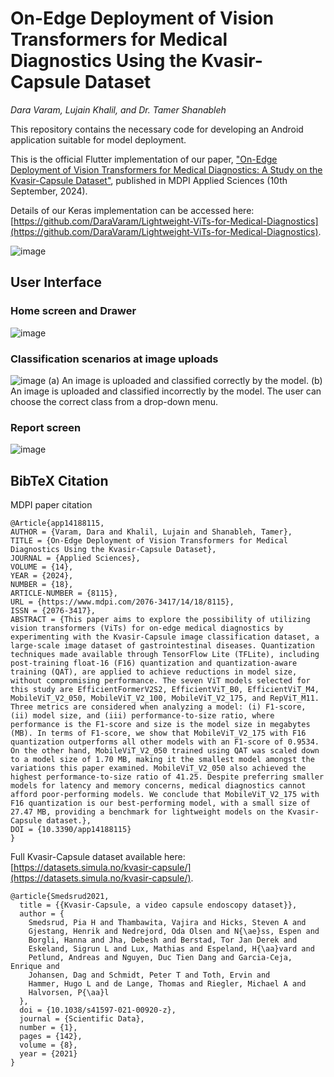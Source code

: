 # On-Edge Deployment of Vision Transformers for Medical Diagnostics Using the Kvasir-Capsule Dataset
_Dara Varam, Lujain Khalil, and Dr. Tamer Shanableh_

This repository contains the necessary code for developing an Android application suitable for model deployment.

This is the official Flutter implementation of our paper, ["On-Edge Deployment of Vision Transformers for Medical Diagnostics: A Study on the Kvasir-Capsule Dataset"](https://www.mdpi.com/2076-3417/14/18/8115), published in MDPI Applied Sciences (10th September, 2024).

Details of our Keras implementation can be accessed here: [https://github.com/DaraVaram/Lightweight-ViTs-for-Medical-Diagnostics](https://github.com/DaraVaram/Lightweight-ViTs-for-Medical-Diagnostics).

![image](https://github.com/user-attachments/assets/aff3d0dc-4488-4323-babc-ae2cdd063fdf)

## User Interface
### Home screen and Drawer
![image](https://github.com/user-attachments/assets/c86f67df-5be7-442a-9677-73a3d1c60930)

### Classification scenarios at image uploads
![image](https://github.com/user-attachments/assets/7a317085-6309-4c77-ada2-3ba55c90f64a)
(a) An image is uploaded and classified correctly by the model. 
(b) An image is uploaded and classified incorrectly by the model. The user can choose the correct class from a drop-down menu.

### Report screen
![image](https://github.com/user-attachments/assets/39081047-0f32-4aad-9db9-ea67b1c2cb19)

## BibTeX Citation
MDPI paper citation
```
@Article{app14188115,
AUTHOR = {Varam, Dara and Khalil, Lujain and Shanableh, Tamer},
TITLE = {On-Edge Deployment of Vision Transformers for Medical Diagnostics Using the Kvasir-Capsule Dataset},
JOURNAL = {Applied Sciences},
VOLUME = {14},
YEAR = {2024},
NUMBER = {18},
ARTICLE-NUMBER = {8115},
URL = {https://www.mdpi.com/2076-3417/14/18/8115},
ISSN = {2076-3417},
ABSTRACT = {This paper aims to explore the possibility of utilizing vision transformers (ViTs) for on-edge medical diagnostics by experimenting with the Kvasir-Capsule image classification dataset, a large-scale image dataset of gastrointestinal diseases. Quantization techniques made available through TensorFlow Lite (TFLite), including post-training float-16 (F16) quantization and quantization-aware training (QAT), are applied to achieve reductions in model size, without compromising performance. The seven ViT models selected for this study are EfficientFormerV2S2, EfficientViT_B0, EfficientViT_M4, MobileViT_V2_050, MobileViT_V2_100, MobileViT_V2_175, and RepViT_M11. Three metrics are considered when analyzing a model: (i) F1-score, (ii) model size, and (iii) performance-to-size ratio, where performance is the F1-score and size is the model size in megabytes (MB). In terms of F1-score, we show that MobileViT_V2_175 with F16 quantization outperforms all other models with an F1-score of 0.9534. On the other hand, MobileViT_V2_050 trained using QAT was scaled down to a model size of 1.70 MB, making it the smallest model amongst the variations this paper examined. MobileViT_V2_050 also achieved the highest performance-to-size ratio of 41.25. Despite preferring smaller models for latency and memory concerns, medical diagnostics cannot afford poor-performing models. We conclude that MobileViT_V2_175 with F16 quantization is our best-performing model, with a small size of 27.47 MB, providing a benchmark for lightweight models on the Kvasir-Capsule dataset.},
DOI = {10.3390/app14188115}
}
```
Full Kvasir-Capsule dataset available here: [https://datasets.simula.no/kvasir-capsule/](https://datasets.simula.no/kvasir-capsule/).
```
@article{Smedsrud2021,
  title = {{Kvasir-Capsule, a video capsule endoscopy dataset}},
  author = {
    Smedsrud, Pia H and Thambawita, Vajira and Hicks, Steven A and
    Gjestang, Henrik and Nedrejord, Oda Olsen and N{\ae}ss, Espen and
    Borgli, Hanna and Jha, Debesh and Berstad, Tor Jan Derek and
    Eskeland, Sigrun L and Lux, Mathias and Espeland, H{\aa}vard and
    Petlund, Andreas and Nguyen, Duc Tien Dang and Garcia-Ceja, Enrique and
    Johansen, Dag and Schmidt, Peter T and Toth, Ervin and
    Hammer, Hugo L and de Lange, Thomas and Riegler, Michael A and
    Halvorsen, P{\aa}l
  },
  doi = {10.1038/s41597-021-00920-z},
  journal = {Scientific Data},
  number = {1},
  pages = {142},
  volume = {8},
  year = {2021}
}
```
